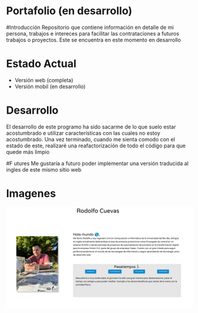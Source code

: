 # Portafolio (en desarrollo)

#Introducción
Repositorio que contiene información en detalle de mi persona, trabajos e intereces para facilitar las contrataciones a futuros trabajos o proyectos. Este se encuentra en este momento en desarrollo

# Estado Actual
- Versión web (completa) 
- Versión mobil (en desarrollo)

# Desarrollo
El desarrollo de este programo ha sido sacarme de lo que suelo estar acostumbrado e utilizar características con las cuales no estoy acostumbrado. Una vez terminado, cuando me sienta comodo con el estado de este, realizaré una reafactorización de todo el código para que quede más limpio

#F utures
Me gustaría a futuro poder implementar una versión traducida al ingles de este mismo sitio web

# Imagenes
![alt text](https://github.com/rcuevaspantoja/portafolio/blob/master/src/archivos/miniatura-portafolio.png)

